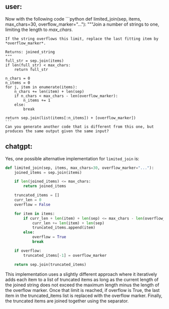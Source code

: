 

## user: 

Now with the following code
    ```python
    def limited_join(sep, items, max_chars=30, overflow_marker="..."):
    """Join a number of strings to one, limiting the length to *max_chars*.

    If the string overflows this limit, replace the last fitting item by
    *overflow_marker*.

    Returns: joined_string
    """
    full_str = sep.join(items)
    if len(full_str) < max_chars:
        return full_str

    n_chars = 0
    n_items = 0
    for j, item in enumerate(items):
        n_chars += len(item) + len(sep)
        if n_chars < max_chars - len(overflow_marker):
            n_items += 1
        else:
            break

    return sep.join(list(items[:n_items]) + [overflow_marker])
    ```
    Can you generate another code that is different from this one, but produces the same output given the same input?

## chatgpt: 

Yes, one possible alternative implementation for `limited_join` is:

```python
def limited_join(sep, items, max_chars=30, overflow_marker="..."):
    joined_items = sep.join(items)

    if len(joined_items) <= max_chars:
        return joined_items

    truncated_items = []
    curr_len = 0
    overflow = False

    for item in items:
        if curr_len + len(item) + len(sep) <= max_chars - len(overflow_marker):
            curr_len += len(item) + len(sep)
            truncated_items.append(item)
        else:
            overflow = True
            break

    if overflow:
        truncated_items[-1] = overflow_marker

    return sep.join(truncated_items)
```

This implementation uses a slightly different approach where it iteratively adds each item to a list of truncated items as long as the current length of the joined string does not exceed the maximum length minus the length of the overflow marker. Once that limit is reached, if overflow is True, the last item in the truncated_items list is replaced with the overflow marker. Finally, the truncated items are joined together using the separator.